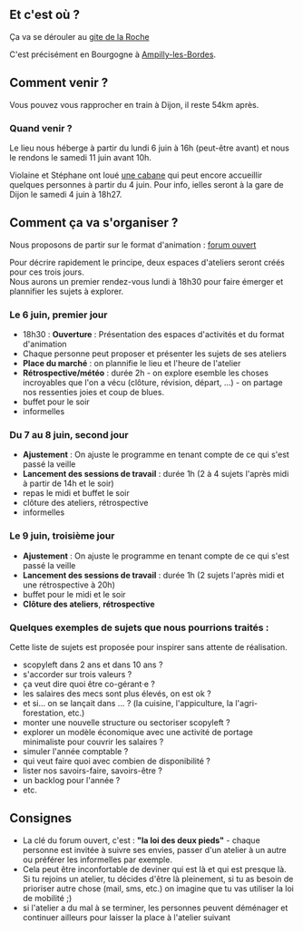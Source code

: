 <script>
    window.addEventListener("load", function(event) {
        // display the first answer
        document.querySelector("dd").classList.toggle('visible')
        const dts = document.querySelectorAll("dt")
        dts.forEach(dt => dt.addEventListener('click', event => {
            event.currentTarget.nextElementSibling.classList.toggle('visible')
        }))
    });
</script>

## Et c'est où ?
Ça va se dérouler au [gite de la Roche](https://www.gites-de-france.com/fr/bourgogne-franche-comte/cote-dor/gite-de-la-roche-21g611?from=2022-06-06&to=2022-06-12&travelers=9)  

C'est précisément en Bourgogne à [Ampilly-les-Bordes](https://www.openstreetmap.org/search?query=%20ampilly%20sur%20board#map=19/44.81446/3.44544). 

## Comment venir ?
Vous pouvez vous rapprocher en train à Dijon, il reste 54km après.

### Quand venir ?
Le lieu nous héberge à partir du lundi 6 juin à 16h (peut-être avant) et nous le rendons le samedi 11 juin avant 10h.

Violaine et Stéphane ont loué [une cabane](https://www.airbnb.fr/rooms/27525285) qui peut encore accueillir quelques personnes à partir du 4 juin.
Pour info, ielles seront à la gare de Dijon le samedi 4 juin à 18h27.

## Comment ça va s'organiser ?
Nous proposons de partir sur le format d'animation : [forum ouvert](https://www.colibris-lemouvement.org/sites/default/files/content/forumouvert_fiche_pratique_19052017_1.pdf)  
  
Pour décrire rapidement le principe, deux espaces d'ateliers seront créés pour ces trois jours.  
Nous aurons un premier rendez-vous lundi à 18h30 pour faire émerger et plannifier les sujets à explorer.  

### Le 6 juin, premier jour
- 18h30 : **Ouverture** : Présentation des espaces d'activités et du format d'animation
- Chaque personne peut proposer et présenter les sujets de ses ateliers
- **Place du marché** : on plannifie le lieu et l'heure de l'atelier
- **Rétrospective/météo** : durée 2h - on explore esemble les choses incroyables que l'on a vécu (clôture, révision, départ, ...) - on partage nos ressenties joies et coup de blues.
- buffet pour le soir
- informelles

### Du 7 au 8 juin, second jour
- **Ajustement** : On ajuste le programme en tenant compte de ce qui s'est passé la veille
- **Lancement des sessions de travail** : durée 1h (2 à 4 sujets l'après midi à partir de 14h et le soir)
- repas le midi et buffet le soir
- clôture des ateliers, rétrospective
- informelles

### Le 9 juin, troisième jour
- **Ajustement** : On ajuste le programme en tenant compte de ce qui s'est passé la veille
- **Lancement des sessions de travail** : durée 1h (2 sujets l'après midi et une rétrospective à 20h)
- buffet pour le midi et le soir
- **Clôture des ateliers**, **rétrospective**

### Quelques exemples de sujets que nous pourrions traités :

Cette liste de sujets est proposée pour inspirer sans attente de réalisation.

- scopyleft dans 2 ans et dans 10 ans ?
- s'accorder sur trois valeurs ?
- ça veut dire quoi être co-gérant·e ?
- les salaires des mecs sont plus élevés, on est ok ? 
- et si... on se lançait dans ... ? (la cuisine, l'appiculture, la l'agri-forestation, etc.)
- monter une nouvelle structure ou sectoriser scopyleft ?
- explorer un modèle économique avec une activité de portage minimaliste pour couvrir les salaires ?
- simuler l'année comptable ?
- qui veut faire quoi avec combien de disponibilité ?
- lister nos savoirs-faire, savoirs-être ?
- un backlog pour l'année ?
- etc.

## Consignes
- La clé du forum ouvert, c'est : **"la loi des deux pieds"** - chaque personne est invitée à suivre ses envies, passer d'un atelier à un autre ou préférer les informelles par exemple.
- Cela peut être inconfortable de deviner qui est là et qui est presque là. Si tu rejoins un atelier, tu décides d'être là pleinement, si tu as besoin de prioriser autre chose (mail, sms, etc.) on imagine que tu vas utiliser la loi de mobilité ;)
- si l'atelier a du mal à se terminer, les personnes peuvent déménager et continuer ailleurs pour laisser la place à l'atelier suivant
